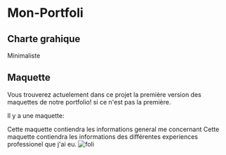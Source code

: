 
# Mon-Portfoli
## Charte grahique
Minimaliste

## Maquette

Vous trouverez actuelement dans ce projet la première version des maquettes de notre portfolio! si ce n'est pas la première.

Il y a une maquette:

Cette maquette contiendra les informations general me concernant
Cette maquette contiendra les informations des différentes experiences professionel que j'ai eu.
![foli](https://cdn.discordapp.com/attachments/849615095360913439/859037818729660416/Proposition_de_design.png)
